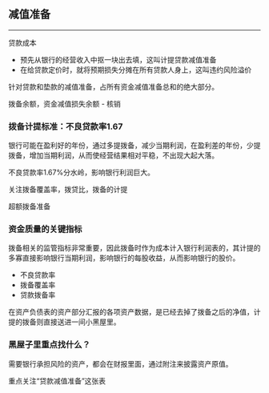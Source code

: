 ## 减值准备

-----

贷款成本

- 预先从银行的经营收入中抠一块出去填，这叫计提贷款减值准备
- 在给贷款定价时，就将预期损失分摊在所有贷款人身上，这叫违约风险溢价

针对贷款和垫款的减值准备，占所有资金减值准备总和的绝大部分。

拨备余额，资金减值损失余额 - 核销

### 拨备计提标准：不良贷款率1.67

银行可能在盈利好的年份，通过多提拨备，减少当期利润，在盈利差的年份，少提拨备，增加当期利润，从而使经营结果相对平稳，不出现大起大落。

不良贷款率1.67%分水岭，影响银行利润巨大。

关注拨备覆盖率，拨贷比，拨备的计提

超额拨备准备

### 资金质量的关键指标

拨备相关的监管指标非常重要，因此拨备时作为成本计入银行利润表的，其计提的多寡直接影响银行当期利润，影响银行的每股收益，从而影响银行的股价。

- 不良贷款率
- 拨备覆盖率
- 贷款拨备率

在资产负债表的资产部分汇报的各项资产数据，是已经去掉了拨备之后的净值，计提的拨备则直接送进一间小黑屋里。

### 黑屋子里重点找什么？

需要银行承担风险的资产，都会在财报里面，通过附注来披露资产原值。

重点关注“贷款减值准备”这张表

